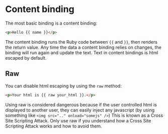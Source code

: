 # Content binding

The most basic binding is a content binding:

```html
<p>Hello {{ name }}</p>
```

The content binding runs the Ruby code between ```{{``` and ```}}```, then renders the return value.  Any time the data a content binding relies on changes, the binding will run again and update the text.  Text in content bindings is html escaped by default.

## Raw

You can disable html escaping by using the ```raw``` method:

```html
<p>Your html is {{ raw your_html }}.</p>
```

Using raw is considered dangerous because if the user controlled html is displayed to another user, they can easily inject any javascript (by using something like ```<img src=".." onload="somejs" />```)  This is known as a Cross Site Scripting Attack.  Only use raw if you understand how a Cross Site Scripting Attack works and how to avoid them.
